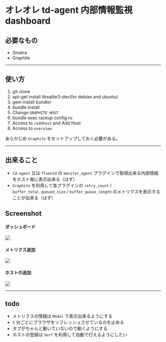 # オレオレ td-agent 内部情報監視 dashboard

## 必要なもの

 * Sinatra
 * Graphite

***

## 使い方

 1. git clone
 1. apt-get install libsqlite3-dev(for debian and ubuntu) 
 1. gem install bundler 
 1. bundle install
 1. Change `GRAPHITE HOST` 
 1. bundle exec rackup config.ru
 1. Access to `/addhost` and Add Host
 1. Access to `overview`

あらかじめ `Graphite` をセットアップしておく必要がある。

***

## 出来ること

 * `td-agent` 又は `fluentd` の `monitor_agent` プラグインで取得出来る内部情報をホスト毎に表示出来る（はず）
 * `Graphite` を利用して各プラグインの `retry_count` / `buffer_total_queued_size` / `buffer_queue_length` のメトリクスを表示することが出来る（はず）

## Screenshot

#### ダッシュボード

 ![](http://hogehuga.inokara.com/images/2014060111.png)

#### メトリクス追加 

 ![](http://hogehuga.inokara.com/images/2014060113.png)

#### ホストの追加

 ![](http://hogehuga.inokara.com/images/2014060112.png)

***

## todo

 * メトリクスの情報は `Modal` で表示出来るようにする
 * `5` 分ごとにブラウザをリフレッシュさせているのを止める
 * タブがちゃんと動いていないので動くようにする
 * ホストの登録は `Serf` を利用して自動で行えるようにしたい
